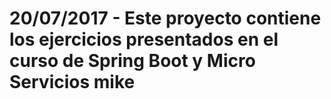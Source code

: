 # 20/07/2017 - Este proyecto contiene los ejercicios presentados en el curso de Spring Boot y Micro Servicios mike
